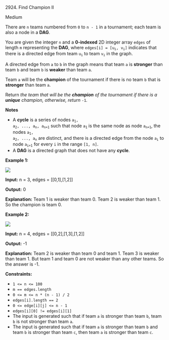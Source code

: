 2924\. Find Champion II

Medium

There are `n` teams numbered from `0` to `n - 1` in a tournament; each team is also a node in a **DAG**.

You are given the integer `n` and a **0-indexed** 2D integer array `edges` of length `m` representing the **DAG**, where <code>edges[i] = [u<sub>i</sub>, v<sub>i</sub>]</code> indicates that there is a directed edge from team <code>u<sub>i</sub></code> to team <code>v<sub>i</sub></code> in the graph.

A directed edge from `a` to `b` in the graph means that team `a` is **stronger** than team `b` and team `b` is **weaker** than team `a`.

Team `a` will be the **champion** of the tournament if there is no team `b` that is **stronger** than team `a`.

Return _the team that will be the **champion** of the tournament if there is a **unique** champion, otherwise, return_ `-1`_._

**Notes**

*   A **cycle** is a series of nodes <code>a<sub>1</sub>, a<sub>2</sub>, ..., a<sub>n</sub>, a<sub>n+1</sub></code> such that node <code>a<sub>1</sub></code> is the same node as node <code>a<sub>n+1</sub></code>, the nodes <code>a<sub>1</sub>, a<sub>2</sub>, ..., a<sub>n</sub></code> are distinct, and there is a directed edge from the node <code>a<sub>i</sub></code> to node <code>a<sub>i+1</sub></code> for every `i` in the range `[1, n]`.
*   A **DAG** is a directed graph that does not have any **cycle**.

**Example 1:**

![](https://leetcode-in-java.github.io/src/main/java/g2901_3000/s2924_find_champion_ii/graph-3.png)

**Input:** n = 3, edges = [[0,1],[1,2]]

**Output:** 0

**Explanation:** Team 1 is weaker than team 0. Team 2 is weaker than team 1. So the champion is team 0.

**Example 2:**

![](https://leetcode-in-java.github.io/src/main/java/g2901_3000/s2924_find_champion_ii/graph-4.png)

**Input:** n = 4, edges = [[0,2],[1,3],[1,2]]

**Output:** -1

**Explanation:** Team 2 is weaker than team 0 and team 1. Team 3 is weaker than team 1. But team 1 and team 0 are not weaker than any other teams. So the answer is -1.

**Constraints:**

*   `1 <= n <= 100`
*   `m == edges.length`
*   `0 <= m <= n * (n - 1) / 2`
*   `edges[i].length == 2`
*   `0 <= edge[i][j] <= n - 1`
*   `edges[i][0] != edges[i][1]`
*   The input is generated such that if team `a` is stronger than team `b`, team `b` is not stronger than team `a`.
*   The input is generated such that if team `a` is stronger than team `b` and team `b` is stronger than team `c`, then team `a` is stronger than team `c`.